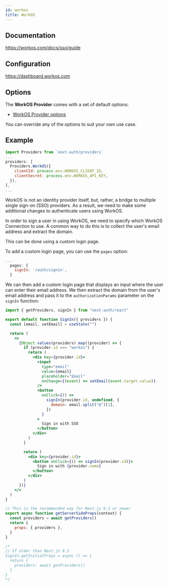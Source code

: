 ```yaml
---
id: workos
title: WorkOS
---
```


## Documentation

https://workos.com/docs/sso/guide

## Configuration

https://dashboard.workos.com

## Options

The **WorkOS Provider** comes with a set of default options:

- [WorkOS Provider options](https://github.com/nextauthjs/next-auth/blob/main/src/providers/workos.js)

You can override any of the options to suit your own use case.

## Example

```js
import Providers from `next-auth/providers`
...
providers: [
  Providers.WorkOS({
    clientId: process.env.WORKOS_CLIENT_ID,
    clientSecret: process.env.WORKOS_API_KEY,
  }),
],
...
```

WorkOS is not an identity provider itself, but, rather, a bridge to multiple single sign-on (SSO) providers. As a result, we need to make some additional changes to authenticate users using WorkOS.

In order to sign a user in using WorkOS, we need to specify which WorkOS Connection to use. A common way to do this is to collect the user's email address and extract the domain.

This can be done using a custom login page.

To add a custom login page, you can use the `pages` option:

```javascript title="pages/api/auth/[...nextauth].js"
...
  pages: {
    signIn: '/auth/signin',
  }
```

We can then add a custom login page that displays an input where the user can enter their email address. We then extract the domain from the user's email address and pass it to the `authorizationParams` parameter on the `signIn` function:

```jsx title="pages/auth/signin.js"
import { getProviders, signIn } from "next-auth/react"

export default function SignIn({ providers }) {
  const [email, setEmail] = useState("")

  return (
    <>
      {Object.values(providers).map((provider) => {
        if (provider.id === "workos") {
          return (
            <div key={provider.id}>
              <input
                type="email"
                value={email}
                placeholder="Email"
                onChange={(event) => setEmail(event.target.value)}
              />
              <button
                onClick={() =>
                  signIn(provider.id, undefined, {
                    domain: email.split("@")[1],
                  })
                }
              >
                Sign in with SSO
              </button>
            </div>
          )
        }

        return (
          <div key={provider.id}>
            <button onClick={() => signIn(provider.id)}>
              Sign in with {provider.name}
            </button>
          </div>
        )
      })}
    </>
  )
}

// This is the recommended way for Next.js 9.3 or newer
export async function getServerSideProps(context) {
  const providers = await getProviders()
  return {
    props: { providers },
  }
}

/*
// If older than Next.js 9.3
SignIn.getInitialProps = async () => {
  return {
    providers: await getProviders()
  }
}
*/
```
